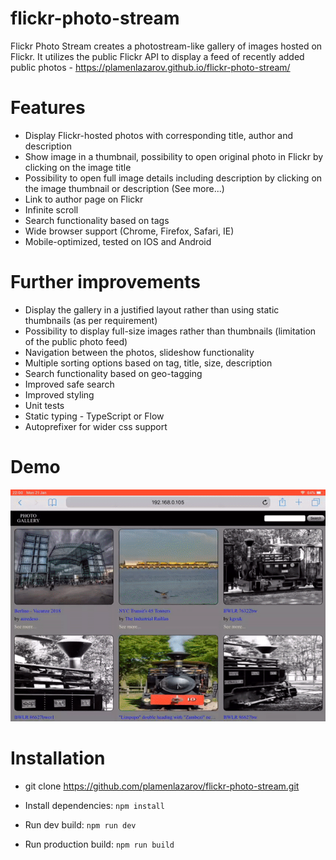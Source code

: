 #
# flickr-photo-stream

Flickr Photo Stream creates a photostream-like gallery of images hosted on Flickr. It utilizes the public Flickr API to display a feed of recently added public photos - https://plamenlazarov.github.io/flickr-photo-stream/

# Features

- Display Flickr-hosted photos with corresponding title, author and description
- Show image in a thumbnail, possibility to open original photo in Flickr by clicking on the image title
- Possibility to open full image details including description by clicking on the image thumbnail or description (See more...)
- Link to author page on Flickr
- Infinite scroll
- Search functionality based on tags
- Wide browser support (Chrome, Firefox, Safari, IE)
- Mobile-optimized, tested on IOS and Android

# Further improvements

- Display the gallery in a justified layout rather than using static thumbnails (as per requirement)
- Possibility to display full-size images rather than thumbnails (limitation of the public photo feed)
- Navigation between the photos, slideshow functionality
- Multiple sorting options based on tag, title, size, description
- Search functionality based on geo-tagging
- Improved safe search
- Improved styling
- Unit tests
- Static typing - TypeScript or Flow
- Autoprefixer for wider css support

# Demo

<img src="/sample.gif?raw=true" width="1000px">

# Installation

- git clone https://github.com/plamenlazarov/flickr-photo-stream.git



- Install dependencies:
  `npm install`
- Run dev build:
  `npm run dev`
- Run production build:
  `npm run build`



